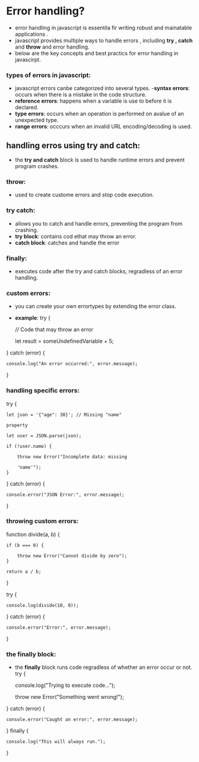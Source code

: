 # Error handling?
- error handling in javascript is essentila fir writing robust and mainatable applications .
- javascript provides multiple ways to handle errors , including **try , catch** and **throw** and error handling. 
- below are the key concepts and best practics for error handling in javascirpt.
### types of errors in javascript:
- javascript errors canbe categorized into several types.
-**syntax errors**: occurs when there is a mistake in the code structure.
- **reference errors**: happens when a variable is use to before it is declared.
- **type errors**: occurs when an operation is performed on  avalue of an unexpected type.
- **range errors**: occcurs when an invalid URL encoding/decoding is used.
## handling erros using **try and catch**:
- the **try and catch** block is used to handle runtime errors and prevent program crashes.


### throw:
- used to create custome errors and stop code execution.
### try catch:
- allows you to catch and handle errors, preventing the program from crashing.
 -   **try block**: contains cod ethat may throw an error.
 -  **catch block**: catches and handle the error
### finally:
- executes code after the try and catch blocks, regradless of an error handling.
### custom errors:
- you can create your own errortypes by extending the error class.


- **example**:
try {

    // Code that may throw an error

    let result = someUndefinedVariable + 5;

} catch (error) {

    console.log("An error occurred:", error.message);
}
### handling specific errors:
try {

    let json = '{"age": 30}'; // Missing "name"

    property

    let user = JSON.parse(json);

    if (!user.name) {

        throw new Error("Incomplete data: missing 

        'name'");
    }
} catch (error) {

    console.error("JSON Error:", error.message);
}
### throwing custom errors:
function divide(a, b) {

    if (b === 0) {

        throw new Error("Cannot divide by zero");
    }

    return a / b;
}

try {

    console.log(divide(10, 0));

} catch (error) {

    console.error("Error:", error.message);
}
### the **finally** block:
- the **finally** block runs code regradless of whether an error occur or not.
try {

    console.log("Trying to execute code...");

    throw new Error("Something went wrong!");

} catch (error) {

    console.error("Caught an error:", error.message);

} finally {

    console.log("This will always run.");
}









